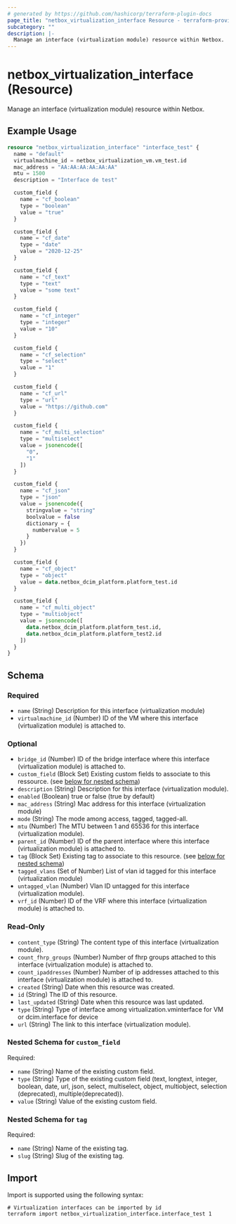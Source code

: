 ```yaml
---
# generated by https://github.com/hashicorp/terraform-plugin-docs
page_title: "netbox_virtualization_interface Resource - terraform-provider-netbox"
subcategory: ""
description: |-
  Manage an interface (virtualization module) resource within Netbox.
---
```


# netbox_virtualization_interface (Resource)

Manage an interface (virtualization module) resource within Netbox.

## Example Usage

```terraform
resource "netbox_virtualization_interface" "interface_test" {
  name = "default"
  virtualmachine_id = netbox_virtualization_vm.vm_test.id
  mac_address = "AA:AA:AA:AA:AA:AA"
  mtu = 1500
  description = "Interface de test"

  custom_field {
    name = "cf_boolean"
    type = "boolean"
    value = "true"
  }

  custom_field {
    name = "cf_date"
    type = "date"
    value = "2020-12-25"
  }

  custom_field {
    name = "cf_text"
    type = "text"
    value = "some text"
  }

  custom_field {
    name = "cf_integer"
    type = "integer"
    value = "10"
  }

  custom_field {
    name = "cf_selection"
    type = "select"
    value = "1"
  }

  custom_field {
    name = "cf_url"
    type = "url"
    value = "https://github.com"
  }

  custom_field {
    name = "cf_multi_selection"
    type = "multiselect"
    value = jsonencode([
      "0",
      "1"
    ])
  }

  custom_field {
    name = "cf_json"
    type = "json"
    value = jsonencode({
      stringvalue = "string"
      boolvalue = false
      dictionary = {
        numbervalue = 5
      }
    })
  }

  custom_field {
    name = "cf_object"
    type = "object"
    value = data.netbox_dcim_platform.platform_test.id
  }

  custom_field {
    name = "cf_multi_object"
    type = "multiobject"
    value = jsonencode([
      data.netbox_dcim_platform.platform_test.id,
      data.netbox_dcim_platform.platform_test2.id
    ])
  }
}
```

<!-- schema generated by tfplugindocs -->
## Schema

### Required

- `name` (String) Description for this interface (virtualization module)
- `virtualmachine_id` (Number) ID of the VM where this interface (virtualization module) is attached to.

### Optional

- `bridge_id` (Number) ID of the bridge interface where this interface (virtualization module) is attached to.
- `custom_field` (Block Set) Existing custom fields to associate to this ressource. (see [below for nested schema](#nestedblock--custom_field))
- `description` (String) Description for this interface (virtualization module).
- `enabled` (Boolean) true or false (true by default)
- `mac_address` (String) Mac address for this interface (virtualization module)
- `mode` (String) The mode among access, tagged, tagged-all.
- `mtu` (Number) The MTU between 1 and 65536 for this interface (virtualization module).
- `parent_id` (Number) ID of the parent interface where this interface (virtualization module) is attached to.
- `tag` (Block Set) Existing tag to associate to this resource. (see [below for nested schema](#nestedblock--tag))
- `tagged_vlans` (Set of Number) List of vlan id tagged for this interface (virtualization module)
- `untagged_vlan` (Number) Vlan ID untagged for this interface (virtualization module).
- `vrf_id` (Number) ID of the VRF where this interface (virtualization module) is attached to.

### Read-Only

- `content_type` (String) The content type of this interface (virtualization module).
- `count_fhrp_groups` (Number) Number of fhrp groups attached to this interface (virtualization module) is attached to.
- `count_ipaddresses` (Number) Number of ip addresses attached to this interface (virtualization module) is attached to.
- `created` (String) Date when this resource was created.
- `id` (String) The ID of this resource.
- `last_updated` (String) Date when this resource was last updated.
- `type` (String) Type of interface among virtualization.vminterface for VM or dcim.interface for device
- `url` (String) The link to this interface (virtualization module).

<a id="nestedblock--custom_field"></a>
### Nested Schema for `custom_field`

Required:

- `name` (String) Name of the existing custom field.
- `type` (String) Type of the existing custom field (text, longtext, integer, boolean, date, url, json, select, multiselect, object, multiobject, selection (deprecated), multiple(deprecated)).
- `value` (String) Value of the existing custom field.


<a id="nestedblock--tag"></a>
### Nested Schema for `tag`

Required:

- `name` (String) Name of the existing tag.
- `slug` (String) Slug of the existing tag.

## Import

Import is supported using the following syntax:

```shell
# Virtualization interfaces can be imported by id
terraform import netbox_virtualization_interface.interface_test 1
```
